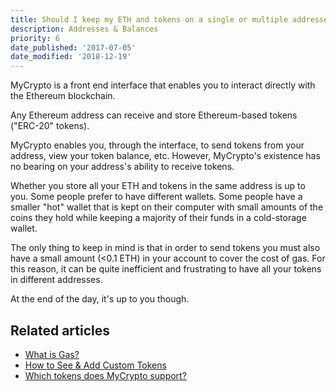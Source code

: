 ```yaml
---
title: Should I keep my ETH and tokens on a single or multiple addresses?
description: Addresses & Balances
priority: 6
date_published: '2017-07-05'
date_modified: '2018-12-19'
---
```


MyCrypto is a front end interface that enables you to interact directly with the Ethereum blockchain.

Any Ethereum address can receive and store Ethereum-based tokens ("ERC-20" tokens).

MyCrypto enables you, through the interface, to send tokens from your address, view your token balance, etc. However, MyCrypto's existence has no bearing on your address's ability to receive tokens.

Whether you store all your ETH and tokens in the same address is up to you. Some people prefer to have different wallets. Some people have a smaller "hot" wallet that is kept on their computer with small amounts of the coins they hold while keeping a majority of their funds in a cold-storage wallet.

The only thing to keep in mind is that in order to send tokens you must also have a small amount (<0.1 ETH) in your account to cover the cost of gas. For this reason, it can be quite inefficient and frustrating to have all your tokens in different addresses.

At the end of the day, it's up to you though.

## Related articles

* [What is Gas?](/general-knowledge/ethereum-blockchain/what-is-gas)
* [How to See & Add Custom Tokens](/how-to/tokens/showing-and-loading-tokens)
* [Which tokens does MyCrypto support?](/general-knowledge/about-mycrypto/does-mycrypto-support-bitcoin-or-other-coins)
